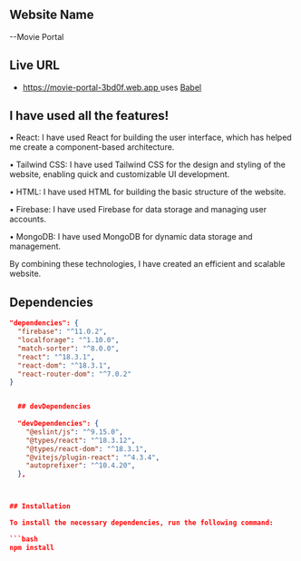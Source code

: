 ## Website Name

--Movie Portal

## Live URL

- [ https://movie-portal-3bd0f.web.app ](https://movie-portal-3bd0f.web.app)
  uses [Babel](https://babeljs.io/)

## I have used all the features!

• React: I have used React for building the user interface, which has helped me
create a component-based architecture.

• Tailwind CSS: I have used Tailwind CSS for the design and styling of the
website, enabling quick and customizable UI development.

• HTML: I have used HTML for building the basic structure of the website.

• Firebase: I have used Firebase for data storage and managing user accounts.

• MongoDB: I have used MongoDB for dynamic data storage and management.

By combining these technologies, I have created an efficient and scalable
website.


## Dependencies

```json
"dependencies": {
  "firebase": "^11.0.2",
  "localforage": "^1.10.0",
  "match-sorter": "^8.0.0",
  "react": "^18.3.1",
  "react-dom": "^18.3.1",
  "react-router-dom": "^7.0.2"
}


  ## devDependencies
  
  "devDependencies": {
    "@eslint/js": "^9.15.0",
    "@types/react": "^18.3.12",
    "@types/react-dom": "^18.3.1",
    "@vitejs/plugin-react": "^4.3.4",
    "autoprefixer": "^10.4.20",
  },



## Installation

To install the necessary dependencies, run the following command:

```bash
npm install


